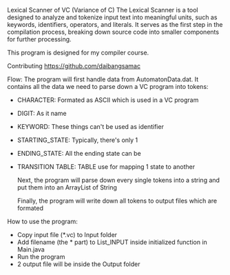Lexical Scanner of VC (Variance of C)
The Lexical Scanner is a tool designed to analyze and tokenize input text into meaningful units, such as keywords, identifiers, operators, and literals. It serves as the first step in the compilation process, breaking down source code into smaller components for further processing.

This program is designed for my compiler course.

Contributing
https://github.com/daibangsamac

Flow: The program will first handle data from AutomatonData.dat. It contains all the data we need to parse down a VC program into tokens:
+ CHARACTER: Formated as ASCII which is used in a VC program
+ DIGIT: As it name
+ KEYWORD: These things can't be used as identifier
+ STARTING_STATE: Typically, there's only 1
+ ENDING_STATE: All the ending state can be
+ TRANSITION TABLE: TABLE use for mapping 1 state to another

  Next, the program will parse down every single tokens into a string and put them into an ArrayList of String

  Finally, the program will write down all tokens to output files which are formated

How to use the program:
+ Copy input file (*.vc) to Input folder
+ Add filename (the * part) to List_INPUT inside initialized function in Main.java
+ Run the program
+ 2 output file will be inside the Output folder
